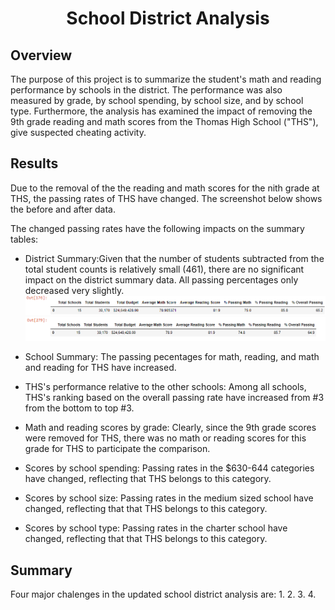 <h1 align="center">School District Analysis</h1>

## Overview
The purpose of this project is to summarize the student's math and reading performance by schools in the district. The performance was also measured by grade, by school spending, by school size, and by school type. Furthermore, the analysis has examined the impact of removing the 9th grade reading and math scores from the Thomas High School ("THS"), give suspected cheating activity. 

## Results
Due to the removal of the the reading and math scores for the nith grade at THS, the passing rates of THS have changed. The screenshot below shows the before and after data. 

The changed passing rates have the following impacts on the summary tables:

* District Summary:Given that the number of students subtracted from the total student counts is relatively small (461), there are no significant impact on the district summary data. All passing percentages only decreased very slightly.
![](https://github.com/lu-chang-axonic/School_District_Analysis/blob/main/images/District%20Summary%20Before.PNG)
![](https://github.com/lu-chang-axonic/School_District_Analysis/blob/main/images/District%20Summary%20After.PNG)

* School Summary: The passing pecentages for math, reading, and math and reading for THS have increased.
* THS's performance relative to the other schools: Among all schools, THS's ranking based on the overall passing rate have increased from #3 from the bottom to top #3.
* Math and reading scores by grade: Clearly, since the 9th grade scores were removed for THS, there was no math or reading scores for this grade for THS to participate the comparison.
* Scores by school spending: Passing rates in the $630-644 categories have changed, reflecting that THS belongs to this category. 
* Scores by school size: Passing rates in the medium sized school have changed, reflecting that that THS belongs to this category. 
* Scores by school type: Passing rates in the charter school have changed, reflecting that that THS belongs to this category.



## Summary
Four major chalenges in the updated school district analysis are:
1.
2.
3.
4.
